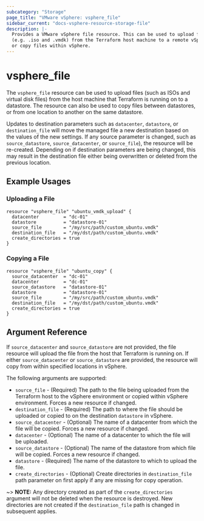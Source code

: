 ```yaml
---
subcategory: "Storage"
page_title: "VMware vSphere: vsphere_file"
sidebar_current: "docs-vsphere-resource-storage-file"
description: |-
  Provides a VMware vSphere file resource. This can be used to upload files
  (e.g. .iso and .vmdk) from the Terraform host machine to a remote vSphere
  or copy files within vSphere.
---
```


# vsphere_file

The `vsphere_file` resource can be used to upload files (such as ISOs and
virtual disk files) from the host machine that Terraform is running on to a
datastore.  The resource can also be used to copy files between datastores, or
from one location to another on the same datastore.

Updates to destination parameters such as `datacenter`, `datastore`, or
`destination_file` will move the managed file a new destination based on the
values of the new settings.  If any source parameter is changed, such as
`source_datastore`, `source_datacenter`, or `source_file`), the resource will
be re-created. Depending on if destination parameters are being changed,
this may result in the destination file either being overwritten or
deleted from the previous location.

## Example Usages

### Uploading a File

```hcl
resource "vsphere_file" "ubuntu_vmdk_upload" {
  datacenter         = "dc-01"
  datastore          = "datastore-01"
  source_file        = "/my/src/path/custom_ubuntu.vmdk"
  destination_file   = "/my/dst/path/custom_ubuntu.vmdk"
  create_directories = true
}
```

### Copying a File

```hcl
resource "vsphere_file" "ubuntu_copy" {
  source_datacenter  = "dc-01"
  datacenter         = "dc-01"
  source_datastore   = "datastore-01"
  datastore          = "datastore-01"
  source_file        = "/my/src/path/custom_ubuntu.vmdk"
  destination_file   = "/my/dst/path/custom_ubuntu.vmdk"
  create_directories = true
}
```

## Argument Reference

If `source_datacenter` and `source_datastore` are not provided, the file
resource will upload the file from the host that Terraform is running on. If
either `source_datacenter` or `source_datastore` are provided, the resource
will copy from within specified locations in vSphere.

The following arguments are supported:

* `source_file` - (Required) The path to the file being uploaded from the
  Terraform host to the vSphere environment or copied within vSphere
  environment. Forces a new resource if changed.
* `destination_file` - (Required) The path to where the file should be uploaded
  or copied to on the destination `datastore` in vSphere.
* `source_datacenter` - (Optional) The name of a datacenter from which the file
  will be copied. Forces a new resource if changed.
* `datacenter` - (Optional) The name of a datacenter to which the file will be
  uploaded.
* `source_datastore` - (Optional) The name of the datastore from which file will
  be copied. Forces a new resource if changed.
* `datastore` - (Required) The name of the datastore to which to upload the
  file.
* `create_directories` - (Optional) Create directories in `destination_file`
  path parameter on first apply if any are missing for copy operation.

~> **NOTE:** Any directory created as part of the `create_directories` argument
  will not be deleted when the resource is destroyed. New directories are not
  created if the `destination_file` path is changed in subsequent applies.
